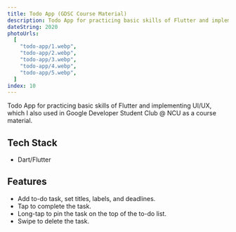 ```yaml
---
title: Todo App (GDSC Course Material)
description: Todo App for practicing basic skills of Flutter and implementing UI/UX.
dateString: 2020
photoUrls:
  [
    "todo-app/1.webp",
    "todo-app/2.webp",
    "todo-app/3.webp",
    "todo-app/4.webp",
    "todo-app/5.webp",
  ]
index: 10
---
```


Todo App for practicing basic skills of Flutter and implementing UI/UX, which I also used in Google Developer Student Club @ NCU as a course material.

## Tech Stack

- Dart/Flutter

## Features

- Add to-do task, set titles, labels, and deadlines.
- Tap to complete the task.
- Long-tap to pin the task on the top of the to-do list.
- Swipe to delete the task.
